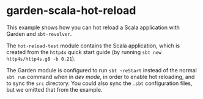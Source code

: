 # garden-scala-hot-reload

This example shows how you can hot reload a Scala application with Garden and `sbt-revolver`.

The `hot-reload-test` module contains the Scala application, which is created from the `http4s` quick start guide (by running `sbt new http4s/http4s.g8 -b 0.21`).

The Garden module is configured to run `sbt ~reStart` instead of the normal `sbt run` command when in _dev mode_, in order to enable hot reloading, and to sync the `src` directory. You could also sync the `.sbt` configuration files, but we omitted that from the example.


